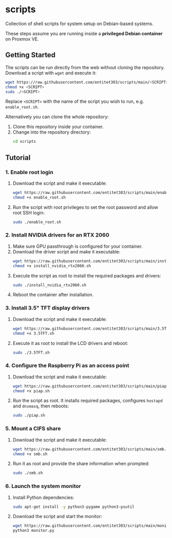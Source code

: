 # scripts

Collection of shell scripts for system setup on Debian-based systems.

These steps assume you are running inside a **privileged Debian container** on Proxmox VE.

## Getting Started

The scripts can be run directly from the web without cloning the repository. Download a script with `wget` and execute it:

```bash
wget https://raw.githubusercontent.com/entitet303/scripts/main/<SCRIPT> -O <SCRIPT>
chmod +x <SCRIPT>
sudo ./<SCRIPT>
```

Replace `<SCRIPT>` with the name of the script you wish to run, e.g. `enable_root.sh`.

Alternatively you can clone the whole repository:

1. Clone this repository inside your container.
2. Change into the repository directory:
   ```bash
   cd scripts
   ```

## Tutorial

### 1. Enable root login

1. Download the script and make it executable:
   ```bash
   wget https://raw.githubusercontent.com/entitet303/scripts/main/enable_root.sh -O enable_root.sh
   chmod +x enable_root.sh
   ```
2. Run the script with root privileges to set the root password and allow root SSH login:
   ```bash
   sudo ./enable_root.sh
   ```

### 2. Install NVIDIA drivers for an RTX 2060

1. Make sure GPU passthrough is configured for your container.
2. Download the driver script and make it executable:
   ```bash
   wget https://raw.githubusercontent.com/entitet303/scripts/main/install_nvidia_rtx2060.sh -O install_nvidia_rtx2060.sh
   chmod +x install_nvidia_rtx2060.sh
   ```
3. Execute the script as root to install the required packages and drivers:
   ```bash
   sudo ./install_nvidia_rtx2060.sh
   ```
4. Reboot the container after installation.

### 3. Install 3.5" TFT display drivers

1. Download the script and make it executable:
   ```bash
   wget https://raw.githubusercontent.com/entitet303/scripts/main/3.5TFT.sh -O 3.5TFT.sh
   chmod +x 3.5TFT.sh
   ```
2. Execute it as root to install the LCD drivers and reboot:
   ```bash
   sudo ./3.5TFT.sh
   ```

### 4. Configure the Raspberry Pi as an access point

1. Download the script and make it executable:
   ```bash
   wget https://raw.githubusercontent.com/entitet303/scripts/main/piap.sh -O piap.sh
   chmod +x piap.sh
   ```
2. Run the script as root. It installs required packages, configures `hostapd` and `dnsmasq`, then reboots:
   ```bash
   sudo ./piap.sh
   ```

### 5. Mount a CIFS share

1. Download the script and make it executable:
   ```bash
   wget https://raw.githubusercontent.com/entitet303/scripts/main/smb.sh -O smb.sh
   chmod +x smb.sh
   ```
2. Run it as root and provide the share information when prompted:
   ```bash
   sudo ./smb.sh
   ```

### 6. Launch the system monitor

1. Install Python dependencies:
   ```bash
   sudo apt-get install -y python3-pygame python3-psutil
   ```
2. Download the script and start the monitor:
   ```bash
   wget https://raw.githubusercontent.com/entitet303/scripts/main/monitor.py -O monitor.py
   python3 monitor.py
   ```
